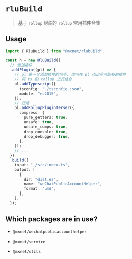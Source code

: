 <!--
 * @Author: 邱狮杰
 * @Date: 2022-11-12 23:49:53
 * @LastEditTime: 2022-11-26 17:03:42
 * @Description
 * @FilePath: /repo/packages/rluBuild/README.md
-->

# `rluBuild`

> 基于 `rollup` 封装的 `rollup` 常用插件合集

## Usage

```ts
import { RluBuild } from "@mxnet/rlubuild";

const h = new RluBuild()
  // 添加插件
  .addPlugin((pl) => {
    // pl 是一个添加插件的帮手, 你可在 pl 点出尽可能多的插件
    // 将 ts 和 rollup 进行结合
    pl.addTypescript({
      tsconfig: "./tsconfig.json",
      module: "es2015",
    });
    // 压缩
    pl.addRollupPluginTerser({
      compress: {
        pure_getters: true,
        unsafe: true,
        unsafe_comps: true,
        drop_console: true,
        drop_debugger: true,
      },
    });
    // ...
  })
  .build({
    input: "./src/index.ts",
    output: [
      {
        dir: "dist.es",
        name: "weChatPublicAccountHelper",
        format: "umd",
      },
    ],
  });
```

## Which packages are in use?

- `@mxnet/wechatpublicaccounthelper`

- `@mxnet/service`

- `@mxnet/utils`

